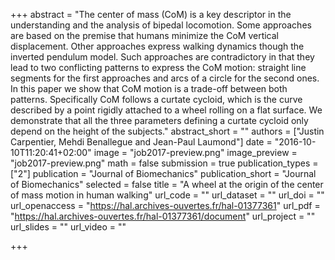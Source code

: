 +++
abstract = "The center of mass (CoM) is a key descriptor in the understanding and the analysis of bipedal locomotion. Some approaches are based on the premise that humans minimize the CoM vertical displacement. Other approaches express walking dynamics though the inverted pendulum model. Such approaches are contradictory in that they lead to two conflicting patterns to express the CoM motion: straight line segments for the first approaches and arcs of a circle for the second ones. In this paper we show that CoM motion is a trade-off between both patterns. Specifically CoM follows a curtate cycloid, which is the curve described by a point rigidly attached to a wheel rolling on a flat surface. We demonstrate that all the three parameters defining a curtate cycloid only depend on the height of the subjects."
abstract_short = ""
authors = ["Justin Carpentier, Mehdi Benallegue and Jean-Paul Laumond"]
date = "2016-10-10T11:20:41+02:00"
image = "job2017-preview.png"
image_preview = "job2017-preview.png"
math = false
submission = true
publication_types = ["2"]
publication = "Journal of Biomechanics"
publication_short = "Journal of Biomechanics"
selected = false
title = "A wheel at the origin of the center of mass motion in human walking"
url_code = ""
url_dataset = ""
url_doi = ""
url_openaccess = "https://hal.archives-ouvertes.fr/hal-01377361"
url_pdf = "https://hal.archives-ouvertes.fr/hal-01377361/document"
url_project = ""
url_slides = ""
url_video = ""

+++

